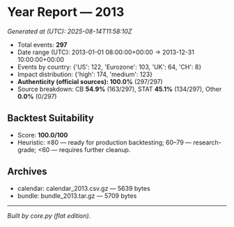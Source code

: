 # Year Report — 2013

_Generated at (UTC): 2025-08-14T11:58:10Z_

- Total events: **297**
- Date range (UTC): 2013-01-01 08:00:00+00:00 → 2013-12-31 10:00:00+00:00
- Events by country: {'US': 122, 'Eurozone': 103, 'UK': 64, 'CH': 8}
- Impact distribution: {'high': 174, 'medium': 123}
- **Authenticity (official sources): 100.0%** (297/297)
- Source breakdown: CB **54.9%** (163/297), STAT **45.1%** (134/297), Other **0.0%** (0/297)

## Backtest Suitability
- Score: **100.0/100**
- Heuristic: ≥80 — ready for production backtesting; 60–79 — research-grade; <60 — requires further cleanup.

## Archives
- calendar: calendar_2013.csv.gz — 5639 bytes
- bundle: bundle_2013.tar.gz — 5709 bytes

---
*Built by core.py (flat edition).*
